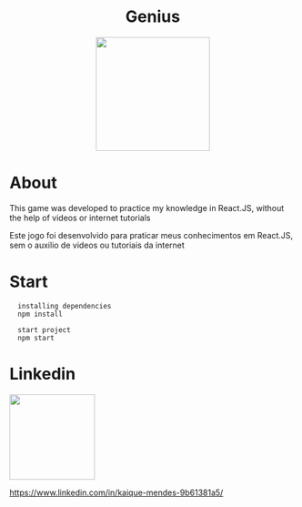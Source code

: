 <h1 align="center"> Genius </h1>

<p align="center">
    <IMG height="200" src="https://macmagazine.com.br/wp-content/uploads/2010/09/24-genius_icon.png">
</p>


<h1> About </h1>
This game was developed to practice my knowledge
in React.JS, without the help of videos or internet tutorials

Este jogo foi desenvolvido para praticar meus conhecimentos 
em React.JS, sem o auxilio de videos ou tutoriais da internet

<h1>Start</h1>

```
  installing dependencies
  npm install
  
  start project
  npm start
``` 

<h1>Linkedin</h1>
<img height="150" src="https://media-exp1.licdn.com/dms/image/C4D03AQFmuFjKym5Lvg/profile-displayphoto-shrink_200_200/0/1639689567823?e=1666224000&v=beta&t=FWihO2UdNGudNL2SypCMGxD3856wbUVutiFv-Q4OguY"/> 

https://www.linkedin.com/in/kaique-mendes-9b61381a5/
